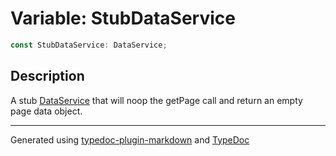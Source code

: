 # Variable: StubDataService

```ts
const StubDataService: DataService;
```

## Description

A stub [DataService](../interfaces/DataService.md) that will noop the getPage call and return an empty page data object.

***

Generated using [typedoc-plugin-markdown](https://www.npmjs.com/package/typedoc-plugin-markdown) and [TypeDoc](https://typedoc.org/)

